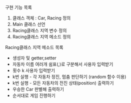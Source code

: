 구현 기능 목록
1. 클래스 객체 : Car, Racing 정의
3. Main 클래스 선언
4. Racing클래스 지역 변수 정의 
5. Racing클래스 지역 메소드 정의

Racing클래스 지역 메소드 목록
- 생성자 및 getter,setter
- 자동차 이름 여러개 쉼표(,)로 구분해서 사용자 입력받기
- 횟수 k 사용자 입력받기
- k번 실행 - 각 자동차 정진, 멈춤 판단하기 (random 함수 이용)
- k번 실행 - 모든 자동차의 전진 상태(position) 출력하기
- 우승한 Car 판별해 출력하기
- 순서대로 게임 진행하기
